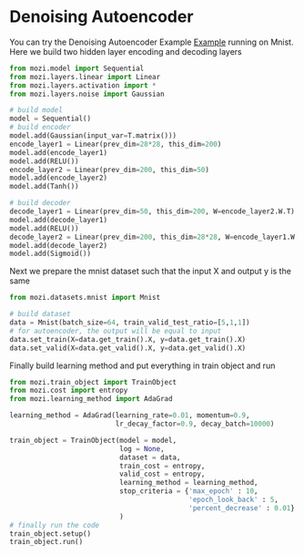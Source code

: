 
Denoising Autoencoder
=====
You can try the Denoising Autoencoder Example [Example](../example/mnist_dae.py) running on Mnist. Here we build two hidden layer encoding and decoding layers
```python
from mozi.model import Sequential
from mozi.layers.linear import Linear
from mozi.layers.activation import *
from mozi.layers.noise import Gaussian

# build model
model = Sequential()
# build encoder
model.add(Gaussian(input_var=T.matrix()))
encode_layer1 = Linear(prev_dim=28*28, this_dim=200)
model.add(encode_layer1)
model.add(RELU())
encode_layer2 = Linear(prev_dim=200, this_dim=50)
model.add(encode_layer2)
model.add(Tanh())

# build decoder
decode_layer1 = Linear(prev_dim=50, this_dim=200, W=encode_layer2.W.T)
model.add(decode_layer1)
model.add(RELU())
decode_layer2 = Linear(prev_dim=200, this_dim=28*28, W=encode_layer1.W.T)
model.add(decode_layer2)
model.add(Sigmoid())
```
Next we prepare the mnist dataset such that the input X and output y is the same
```python
from mozi.datasets.mnist import Mnist

# build dataset
data = Mnist(batch_size=64, train_valid_test_ratio=[5,1,1])
# for autoencoder, the output will be equal to input
data.set_train(X=data.get_train().X, y=data.get_train().X)
data.set_valid(X=data.get_valid().X, y=data.get_valid().X)

```


Finally build learning method and put everything in train object and run
```python
from mozi.train_object import TrainObject
from mozi.cost import entropy
from mozi.learning_method import AdaGrad

learning_method = AdaGrad(learning_rate=0.01, momentum=0.9,
                          lr_decay_factor=0.9, decay_batch=10000)

train_object = TrainObject(model = model,
                           log = None,
                           dataset = data,
                           train_cost = entropy,
                           valid_cost = entropy,
                           learning_method = learning_method,
                           stop_criteria = {'max_epoch' : 10,
                                            'epoch_look_back' : 5,
                                            'percent_decrease' : 0.01}
                           )
# finally run the code
train_object.setup()
train_object.run()
```
